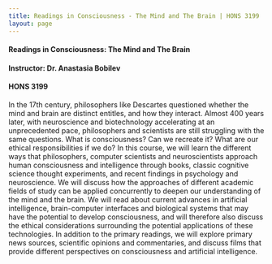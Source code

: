 ```yaml
---
title: Readings in Consciousness - The Mind and The Brain | HONS 3199
layout: page
---
```


#### Readings in Consciousness: The Mind and The Brain

#### Instructor: Dr. Anastasia Bobilev

#### HONS 3199

In the 17th century, philosophers like Descartes questioned whether the mind and brain are distinct entitles, and how they interact.  Almost 400 years later, with neuroscience and biotechnology accelerating at an unprecedented pace, philosophers and scientists are still struggling with the same questions.  What is consciousness? Can we recreate it?  What are our ethical responsibilities if we do?  In this course, we will learn the different ways that philosophers, computer scientists and neuroscientists approach human consciousness and intelligence through books, classic cognitive science thought experiments, and recent findings in psychology and neuroscience.  We will discuss how the approaches of different academic fields of study can be applied concurrently to deepen our understanding of the mind and the brain.  We will read about current advances in artificial intelligence, brain-computer interfaces and biological systems that may have the potential to develop consciousness, and will therefore also discuss the ethical considerations surrounding the potential applications of these technologies.  In addition to the primary readings, we will explore primary news sources, scientific opinions and commentaries, and discuss films that provide different perspectives on consciousness and artificial intelligence.  